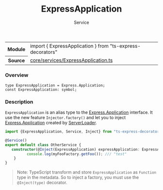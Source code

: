 <header class="symbol-info-header">    <h1 id="expressapplication">ExpressApplication</h1>    <label class="symbol-info-type-label service">Service</label>      </header>
<section class="symbol-info">      <table class="is-full-width">        <tbody>        <tr>          <th>Module</th>          <td>            <div class="lang-typescript">                <span class="token keyword">import</span> { ExpressApplication }                 <span class="token keyword">from</span>                 <span class="token string">"ts-express-decorators"</span>                            </div>          </td>        </tr>        <tr>          <th>Source</th>          <td>            <a href="https://github.com/Romakita/ts-express-decorators/blob/v2.0.1/src/core/services/ExpressApplication.ts#L0-L0">                core/services/ExpressApplication.ts            </a>        </td>        </tr>                </tbody>      </table>    </section>

### Overview

<pre><code class="typescript-lang">type ExpressApplication = Express.Application<span class="token punctuation">;</span>
<span class="token keyword">const</span> ExpressApplication<span class="token punctuation">:</span> symbol<span class="token punctuation">;</span></code></pre>

### Description

`ExpressApplication` is an alias type to the [Express.Application](http://expressjs.com/fr/4x/api.html#app) interface. It use the new feature `Injector.factory()` and let you to inject [Express.Application](http://expressjs.com/fr/4x/api.html#app) created by [ServerLoader](docs/server-loader.md).

```typescript
import {ExpressApplication, Service, Inject} from "ts-express-decorators";

@Service()
export default class OtherService {
   constructor(@Inject(ExpressApplication) expressApplication: ExpressApplication){
          console.log(myFooFactory.getFoo()); /// "test"
    }
}
```

> Note: TypeScript transform and store `ExpressApplication` as `Function` type in the metadata. So to inject a factory, you must use the `@Inject(type)` decorator.
